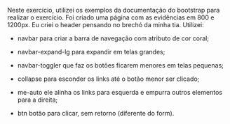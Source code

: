 Neste exercício, utilizei os exemplos da documentação do bootstrap para realizar o exercício.
Foi criado uma página com as evidências em 800 e 1200px.
Eu criei o header pensando no brechó da minha tia.
Utilizei:

- navbar para criar a barra de navegação com atributo de cor coral;

- navbar-expand-lg para expandir em telas grandes;

- navbar-toggler que faz os botões ficarem menores em telas pequenas;

- collapse para esconder os links até o botão menor ser clicado;

- me-auto ele alinha os links para esquerda e empurra outros elementos para a direita;

- btn botão para clicar, sem retorno (diferente do form).